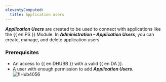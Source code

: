 ```yaml
---
eleventyComputed:
  title: Application users
---
```

***Application Users*** are created to be used to connect with applications like the {{ en.PS }} Module. In ***Administration – Application Users***, you can create, manage, and delete application users.  

### Prerequisites 

* An access to {{ en.DHUBB }} with a valid {{ en.DA }}. 
* A user with enough permission to add ***Application Users***.  
![!!Hub4056](https://webdevolutions.azureedge.net/docs/en/hub/Hub4056.png) 
